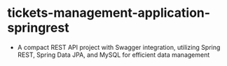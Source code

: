 # tickets-management-application-springrest

- A compact REST API project with Swagger integration, utilizing Spring REST, Spring Data JPA, and MySQL for efficient data management
